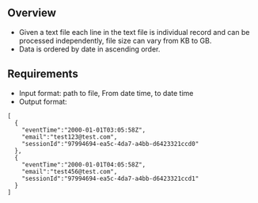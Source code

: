 ## Overview
* Given a text file each line in the text file is individual record and can be processed independently, file size can vary from KB to GB.
* Data is ordered by date in ascending order.

## Requirements
* Input format: path to file, From date time, to date time
* Output format: 
```
[
  {
    "eventTime":"2000-01-01T03:05:58Z",
    "email":"test123@test.com",
    "sessionId":"97994694-ea5c-4da7-a4bb-d6423321ccd0"
  },
  {
    "eventTime":"2000-01-01T04:05:58Z",
    "email":"test456@test.com",
    "sessionId":"97994694-ea5c-4da7-a4bb-d6423321ccd1"
  }
]
```







